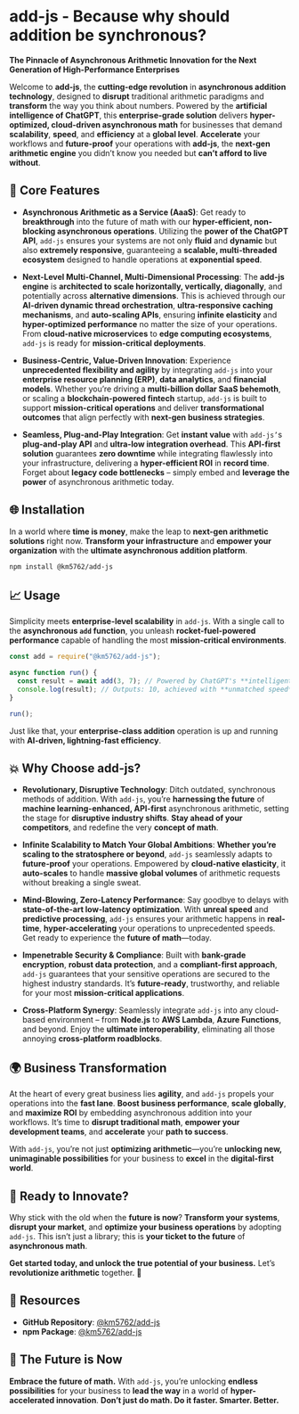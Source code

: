 # add-js - Because why should addition be synchronous?

**The Pinnacle of Asynchronous Arithmetic Innovation for the Next Generation of High-Performance Enterprises**

Welcome to **add-js**, the **cutting-edge revolution** in **asynchronous addition technology**, designed to **disrupt** traditional arithmetic paradigms and **transform** the way you think about numbers. Powered by the **artificial intelligence of ChatGPT**, this **enterprise-grade solution** delivers **hyper-optimized, cloud-driven asynchronous math** for businesses that demand **scalability**, **speed**, and **efficiency** at a **global level**. **Accelerate** your workflows and **future-proof** your operations with **add-js**, the **next-gen arithmetic engine** you didn’t know you needed but **can’t afford to live without**.

## 🚀 Core Features

- **Asynchronous Arithmetic as a Service (AaaS)**: Get ready to **breakthrough** into the future of math with our **hyper-efficient, non-blocking asynchronous operations**. Utilizing the **power of the ChatGPT API**, `add-js` ensures your systems are not only **fluid** and **dynamic** but also **extremely responsive**, guaranteeing a **scalable, multi-threaded ecosystem** designed to handle operations at **exponential speed**.

- **Next-Level Multi-Channel, Multi-Dimensional Processing**: The **add-js engine** is **architected to scale horizontally, vertically, diagonally**, and potentially across **alternative dimensions**. This is achieved through our **AI-driven dynamic thread orchestration**, **ultra-responsive caching mechanisms**, and **auto-scaling APIs**, ensuring **infinite elasticity** and **hyper-optimized performance** no matter the size of your operations. From **cloud-native microservices** to **edge computing ecosystems**, `add-js` is ready for **mission-critical deployments**.

- **Business-Centric, Value-Driven Innovation**: Experience **unprecedented flexibility and agility** by integrating `add-js` into your **enterprise resource planning (ERP)**, **data analytics**, and **financial models**. Whether you’re driving a **multi-billion dollar SaaS behemoth**, or scaling a **blockchain-powered fintech** startup, `add-js` is built to support **mission-critical operations** and deliver **transformational outcomes** that align perfectly with **next-gen business strategies**.

- **Seamless, Plug-and-Play Integration**: Get **instant value** with `add-js’`s **plug-and-play API** and **ultra-low integration overhead**. This **API-first solution** guarantees **zero downtime** while integrating flawlessly into your infrastructure, delivering a **hyper-efficient ROI** in **record time**. Forget about **legacy code bottlenecks** – simply embed and **leverage the power** of asynchronous arithmetic today.

## 🌐 Installation

In a world where **time is money**, make the leap to **next-gen arithmetic solutions** right now. **Transform your infrastructure** and **empower your organization** with the **ultimate asynchronous addition platform**.

```bash
npm install @km5762/add-js
```

## 📈 Usage

Simplicity meets **enterprise-level scalability** in `add-js`. With a single call to the **asynchronous `add` function**, you unleash **rocket-fuel-powered performance** capable of handling the most **mission-critical environments**.

```javascript
const add = require("@km5762/add-js");

async function run() {
  const result = await add(3, 7); // Powered by ChatGPT's **intelligent arithmetic algorithms**
  console.log(result); // Outputs: 10, achieved with **unmatched speed** and **zero-latency performance**
}

run();
```

Just like that, your **enterprise-class addition** operation is up and running with **AI-driven, lightning-fast efficiency**.

## 💥 Why Choose add-js?

- **Revolutionary, Disruptive Technology**: Ditch outdated, synchronous methods of addition. With `add-js`, you’re **harnessing the future** of **machine learning-enhanced, API-first** asynchronous arithmetic, setting the stage for **disruptive industry shifts**. **Stay ahead of your competitors**, and redefine the very **concept of math**.

- **Infinite Scalability to Match Your Global Ambitions**: **Whether you’re scaling to the stratosphere or beyond**, `add-js` seamlessly adapts to **future-proof** your operations. Empowered by **cloud-native elasticity**, it **auto-scales** to handle **massive global volumes** of arithmetic requests without breaking a single sweat.

- **Mind-Blowing, Zero-Latency Performance**: Say goodbye to delays with **state-of-the-art low-latency optimization**. With **unreal speed** and **predictive processing**, `add-js` ensures your arithmetic happens in **real-time**, **hyper-accelerating** your operations to unprecedented speeds. Get ready to experience the **future of math**—today.

- **Impenetrable Security & Compliance**: Built with **bank-grade encryption**, **robust data protection**, and a **compliant-first approach**, `add-js` guarantees that your sensitive operations are secured to the highest industry standards. It’s **future-ready**, trustworthy, and reliable for your most **mission-critical applications**.

- **Cross-Platform Synergy**: Seamlessly integrate `add-js` into any cloud-based environment – from **Node.js** to **AWS Lambda**, **Azure Functions**, and beyond. Enjoy the **ultimate interoperability**, eliminating all those annoying **cross-platform roadblocks**.

## 🌍 Business Transformation

At the heart of every great business lies **agility**, and `add-js` propels your operations into the **fast lane**. **Boost business performance**, **scale globally**, and **maximize ROI** by embedding asynchronous addition into your workflows. It’s time to **disrupt traditional math**, **empower your development teams**, and **accelerate** your **path to success**.

With `add-js`, you’re not just **optimizing arithmetic**—you’re **unlocking new, unimaginable possibilities** for your business to **excel** in the **digital-first world**.

## 💼 Ready to Innovate?

Why stick with the old when the **future is now**? **Transform your systems**, **disrupt your market**, and **optimize your business operations** by adopting `add-js`. This isn’t just a library; this is **your ticket to the future** of **asynchronous math**.

**Get started today, and unlock the true potential of your business.** Let’s **revolutionize arithmetic** together. 🌟

## 🔗 Resources

- **GitHub Repository**: [@km5762/add-js](https://github.com/km5762/add-js)
- **npm Package**: [@km5762/add-js](https://www.npmjs.com/package/@km5762/add-js)

## 🚀 The Future is Now

**Embrace the future of math.** With `add-js`, you’re unlocking **endless possibilities** for your business to **lead the way** in a world of **hyper-accelerated innovation**. **Don’t just do math. Do it faster. Smarter. Better.**
